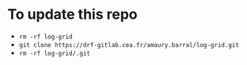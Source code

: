# To update this repo

- `rm -rf log-grid`
- `git clone https://drf-gitlab.cea.fr/amaury.barral/log-grid.git`
- `rm -rf log-grid/.git`
